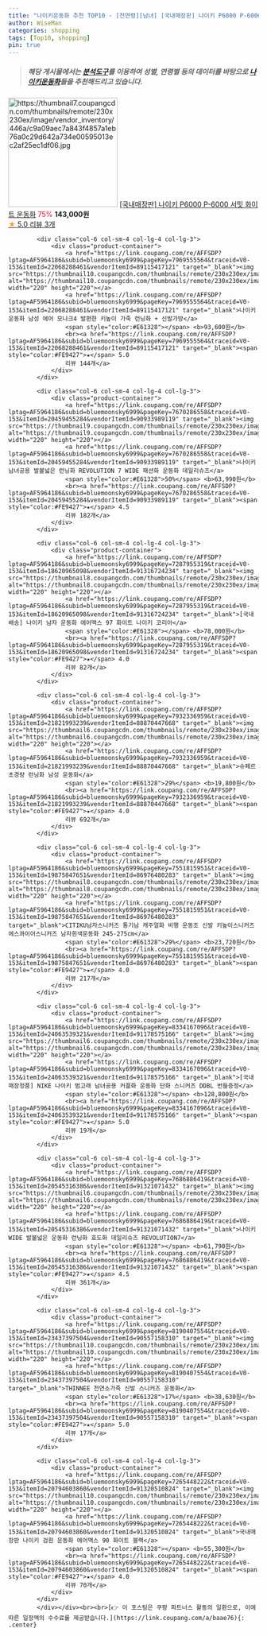 ```yaml
---
title: "나이키운동화 추천 TOP10 - [전연령][남녀] [국내매장판] 나이키 P6000 P-6000 서밋 화이트 운동화"
author: WiseMan
categories: shopping
tags: [Top10, shopping]
pin: true
---
```


> ##### 해당 게시물에서는 [**분석도구**](https://itemscout.io/)를 이용하여 **성별**, **연령별** 등의 데이터를 바탕으로 [**나이키운동화**](https://link.coupang.com/a/baae76)들을 추천해드리고 있습니다.
<div class="container"><div class="row">
            <div class="col-6 col-sm-4 col-lg-4 col-lg-3">
                <div class="product-container">
                    <a href="https://link.coupang.com/re/AFFSDP?lptag=AF5964186&subid=bluemoonsky6999&pageKey=8328739130&traceid=V0-153&itemId=24045132812&vendorItemId=91065235598" target="_blank"><img src="https://thumbnail7.coupangcdn.com/thumbnails/remote/230x230ex/image/vendor_inventory/446a/c9a09aec7a843f4857a1eb76a0c29d642a734e00595013ec2af25ec1df06.jpg" alt="https://thumbnail7.coupangcdn.com/thumbnails/remote/230x230ex/image/vendor_inventory/446a/c9a09aec7a843f4857a1eb76a0c29d642a734e00595013ec2af25ec1df06.jpg" width="220" height="220"></a>
                    <a href="https://link.coupang.com/re/AFFSDP?lptag=AF5964186&subid=bluemoonsky6999&pageKey=8328739130&traceid=V0-153&itemId=24045132812&vendorItemId=91065235598" target="_blank">[국내매장판] 나이키 P6000 P-6000 서밋 화이트 운동화</a>
                    <span style="color:#E61328">75%</span> <b>143,000원</b>
                    <br><a href="https://link.coupang.com/re/AFFSDP?lptag=AF5964186&subid=bluemoonsky6999&pageKey=8328739130&traceid=V0-153&itemId=24045132812&vendorItemId=91065235598" target="_blank"><span style="color:#FE9427">★</span> 5.0
                    리뷰 3개</a>
                </div>
            </div>
            
            <div class="col-6 col-sm-4 col-lg-4 col-lg-3">
                <div class="product-container">
                    <a href="https://link.coupang.com/re/AFFSDP?lptag=AF5964186&subid=bluemoonsky6999&pageKey=7969555564&traceid=V0-153&itemId=22068288461&vendorItemId=89115417121" target="_blank"><img src="https://thumbnail10.coupangcdn.com/thumbnails/remote/230x230ex/image/vendor_inventory/a893/cfbb93a91f2f799653d5c2dad11d70362425d63fc747972389e997ddf53d.jpg" alt="https://thumbnail10.coupangcdn.com/thumbnails/remote/230x230ex/image/vendor_inventory/a893/cfbb93a91f2f799653d5c2dad11d70362425d63fc747972389e997ddf53d.jpg" width="220" height="220"></a>
                    <a href="https://link.coupang.com/re/AFFSDP?lptag=AF5964186&subid=bluemoonsky6999&pageKey=7969555564&traceid=V0-153&itemId=22068288461&vendorItemId=89115417121" target="_blank">나이키 운동화 남성 에어 모나크4 발편한 키높이 가죽 런닝화 + 신발가방</a>
                    <span style="color:#E61328"></span> <b>93,600원</b>
                    <br><a href="https://link.coupang.com/re/AFFSDP?lptag=AF5964186&subid=bluemoonsky6999&pageKey=7969555564&traceid=V0-153&itemId=22068288461&vendorItemId=89115417121" target="_blank"><span style="color:#FE9427">★</span> 5.0
                    리뷰 144개</a>
                </div>
            </div>
            
            <div class="col-6 col-sm-4 col-lg-4 col-lg-3">
                <div class="product-container">
                    <a href="https://link.coupang.com/re/AFFSDP?lptag=AF5964186&subid=bluemoonsky6999&pageKey=7670286558&traceid=V0-153&itemId=20459455284&vendorItemId=90933989119" target="_blank"><img src="https://thumbnail9.coupangcdn.com/thumbnails/remote/230x230ex/image/vendor_inventory/9b2d/41594c5b84e8465ef852d98eccf8a4e0fe6682fbee0adaac65b4b9bdaa9a.jpg" alt="https://thumbnail9.coupangcdn.com/thumbnails/remote/230x230ex/image/vendor_inventory/9b2d/41594c5b84e8465ef852d98eccf8a4e0fe6682fbee0adaac65b4b9bdaa9a.jpg" width="220" height="220"></a>
                    <a href="https://link.coupang.com/re/AFFSDP?lptag=AF5964186&subid=bluemoonsky6999&pageKey=7670286558&traceid=V0-153&itemId=20459455284&vendorItemId=90933989119" target="_blank">나이키 남녀공용 발볼넓은 런닝화 REVOLUTION 7 WIDE 패션화 운동화 데일리슈즈</a>
                    <span style="color:#E61328">50%</span> <b>63,990원</b>
                    <br><a href="https://link.coupang.com/re/AFFSDP?lptag=AF5964186&subid=bluemoonsky6999&pageKey=7670286558&traceid=V0-153&itemId=20459455284&vendorItemId=90933989119" target="_blank"><span style="color:#FE9427">★</span> 4.5
                    리뷰 182개</a>
                </div>
            </div>
            
            <div class="col-6 col-sm-4 col-lg-4 col-lg-3">
                <div class="product-container">
                    <a href="https://link.coupang.com/re/AFFSDP?lptag=AF5964186&subid=bluemoonsky6999&pageKey=7287955319&traceid=V0-153&itemId=18620965098&vendorItemId=91316724234" target="_blank"><img src="https://thumbnail8.coupangcdn.com/thumbnails/remote/230x230ex/image/vendor_inventory/cfad/b88cc89eb0e2373d0558a0705102716116855a3c9a503b9bba0ac88f9dbd.jpg" alt="https://thumbnail8.coupangcdn.com/thumbnails/remote/230x230ex/image/vendor_inventory/cfad/b88cc89eb0e2373d0558a0705102716116855a3c9a503b9bba0ac88f9dbd.jpg" width="220" height="220"></a>
                    <a href="https://link.coupang.com/re/AFFSDP?lptag=AF5964186&subid=bluemoonsky6999&pageKey=7287955319&traceid=V0-153&itemId=18620965098&vendorItemId=91316724234" target="_blank">[국내배송] 나이키 남자 운동화 에어맥스 97 화이트 나이키 코리아</a>
                    <span style="color:#E61328"></span> <b>78,000원</b>
                    <br><a href="https://link.coupang.com/re/AFFSDP?lptag=AF5964186&subid=bluemoonsky6999&pageKey=7287955319&traceid=V0-153&itemId=18620965098&vendorItemId=91316724234" target="_blank"><span style="color:#FE9427">★</span> 4.0
                    리뷰 82개</a>
                </div>
            </div>
            
            <div class="col-6 col-sm-4 col-lg-4 col-lg-3">
                <div class="product-container">
                    <a href="https://link.coupang.com/re/AFFSDP?lptag=AF5964186&subid=bluemoonsky6999&pageKey=7932336959&traceid=V0-153&itemId=21821993239&vendorItemId=88870447668" target="_blank"><img src="https://thumbnail6.coupangcdn.com/thumbnails/remote/230x230ex/image/vendor_inventory/eb0f/76d2f0f6a3603d3305084eb564a2d0d25ed687574c4ac90a21a8fbce0557.png" alt="https://thumbnail6.coupangcdn.com/thumbnails/remote/230x230ex/image/vendor_inventory/eb0f/76d2f0f6a3603d3305084eb564a2d0d25ed687574c4ac90a21a8fbce0557.png" width="220" height="220"></a>
                    <a href="https://link.coupang.com/re/AFFSDP?lptag=AF5964186&subid=bluemoonsky6999&pageKey=7932336959&traceid=V0-153&itemId=21821993239&vendorItemId=88870447668" target="_blank">슈페르 초경량 런닝화 남성 운동화</a>
                    <span style="color:#E61328">29%</span> <b>19,800원</b>
                    <br><a href="https://link.coupang.com/re/AFFSDP?lptag=AF5964186&subid=bluemoonsky6999&pageKey=7932336959&traceid=V0-153&itemId=21821993239&vendorItemId=88870447668" target="_blank"><span style="color:#FE9427">★</span> 4.0
                    리뷰 692개</a>
                </div>
            </div>
            
            <div class="col-6 col-sm-4 col-lg-4 col-lg-3">
                <div class="product-container">
                    <a href="https://link.coupang.com/re/AFFSDP?lptag=AF5964186&subid=bluemoonsky6999&pageKey=7551815951&traceid=V0-153&itemId=19875847651&vendorItemId=86976480283" target="_blank"><img src="https://thumbnail8.coupangcdn.com/thumbnails/remote/230x230ex/image/vendor_inventory/ea2c/eb411bccc9d38c38065c967555927e658ef34ad268b1767f4892886e438f.jpg" alt="https://thumbnail8.coupangcdn.com/thumbnails/remote/230x230ex/image/vendor_inventory/ea2c/eb411bccc9d38c38065c967555927e658ef34ad268b1767f4892886e438f.jpg" width="220" height="220"></a>
                    <a href="https://link.coupang.com/re/AFFSDP?lptag=AF5964186&subid=bluemoonsky6999&pageKey=7551815951&traceid=V0-153&itemId=19875847651&vendorItemId=86976480283" target="_blank">CITIKU남자스니커즈 통기남 캐주얼화 비행 운동조 신발 키높이스니커즈 에스콰이어스니커즈 남자흰색운동화 245-275cm</a>
                    <span style="color:#E61328">29%</span> <b>23,720원</b>
                    <br><a href="https://link.coupang.com/re/AFFSDP?lptag=AF5964186&subid=bluemoonsky6999&pageKey=7551815951&traceid=V0-153&itemId=19875847651&vendorItemId=86976480283" target="_blank"><span style="color:#FE9427">★</span> 4.0
                    리뷰 217개</a>
                </div>
            </div>
            
            <div class="col-6 col-sm-4 col-lg-4 col-lg-3">
                <div class="product-container">
                    <a href="https://link.coupang.com/re/AFFSDP?lptag=AF5964186&subid=bluemoonsky6999&pageKey=8334167096&traceid=V0-153&itemId=24063539321&vendorItemId=91178575166" target="_blank"><img src="https://thumbnail6.coupangcdn.com/thumbnails/remote/230x230ex/image/vendor_inventory/5f09/1ef69ef454cc9fdee58f1d439438fec286f9ec397b60aa65110662276fb2.png" alt="https://thumbnail6.coupangcdn.com/thumbnails/remote/230x230ex/image/vendor_inventory/5f09/1ef69ef454cc9fdee58f1d439438fec286f9ec397b60aa65110662276fb2.png" width="220" height="220"></a>
                    <a href="https://link.coupang.com/re/AFFSDP?lptag=AF5964186&subid=bluemoonsky6999&pageKey=8334167096&traceid=V0-153&itemId=24063539321&vendorItemId=91178575166" target="_blank">[국내매장정품] NIKE 나이키 범고래 남녀공용 커플화 운동화 단화 스니커즈 DDBL 번들증정</a>
                    <span style="color:#E61328"></span> <b>128,800원</b>
                    <br><a href="https://link.coupang.com/re/AFFSDP?lptag=AF5964186&subid=bluemoonsky6999&pageKey=8334167096&traceid=V0-153&itemId=24063539321&vendorItemId=91178575166" target="_blank"><span style="color:#FE9427">★</span> 5.0
                    리뷰 19개</a>
                </div>
            </div>
            
            <div class="col-6 col-sm-4 col-lg-4 col-lg-3">
                <div class="product-container">
                    <a href="https://link.coupang.com/re/AFFSDP?lptag=AF5964186&subid=bluemoonsky6999&pageKey=7686886419&traceid=V0-153&itemId=20545316386&vendorItemId=91321071432" target="_blank"><img src="https://thumbnail6.coupangcdn.com/thumbnails/remote/230x230ex/image/vendor_inventory/1bd4/c028f4e559f813726ac65b172161b237990a5dfe41d3be82c3c3d68e57a7.jpg" alt="https://thumbnail6.coupangcdn.com/thumbnails/remote/230x230ex/image/vendor_inventory/1bd4/c028f4e559f813726ac65b172161b237990a5dfe41d3be82c3c3d68e57a7.jpg" width="220" height="220"></a>
                    <a href="https://link.coupang.com/re/AFFSDP?lptag=AF5964186&subid=bluemoonsky6999&pageKey=7686886419&traceid=V0-153&itemId=20545316386&vendorItemId=91321071432" target="_blank">나이키 WIDE 발볼넓은 운동화 런닝화 효도화 데일리슈즈 REVOLUTION7</a>
                    <span style="color:#E61328"></span> <b>61,790원</b>
                    <br><a href="https://link.coupang.com/re/AFFSDP?lptag=AF5964186&subid=bluemoonsky6999&pageKey=7686886419&traceid=V0-153&itemId=20545316386&vendorItemId=91321071432" target="_blank"><span style="color:#FE9427">★</span> 4.5
                    리뷰 361개</a>
                </div>
            </div>
            
            <div class="col-6 col-sm-4 col-lg-4 col-lg-3">
                <div class="product-container">
                    <a href="https://link.coupang.com/re/AFFSDP?lptag=AF5964186&subid=bluemoonsky6999&pageKey=8190407554&traceid=V0-153&itemId=23437397504&vendorItemId=90557158310" target="_blank"><img src="https://thumbnail10.coupangcdn.com/thumbnails/remote/230x230ex/image/vendor_inventory/9eac/b61c54381032272489d057cd720b27c4df519a634d66ba8cb11137abfafb.jpg" alt="https://thumbnail10.coupangcdn.com/thumbnails/remote/230x230ex/image/vendor_inventory/9eac/b61c54381032272489d057cd720b27c4df519a634d66ba8cb11137abfafb.jpg" width="220" height="220"></a>
                    <a href="https://link.coupang.com/re/AFFSDP?lptag=AF5964186&subid=bluemoonsky6999&pageKey=8190407554&traceid=V0-153&itemId=23437397504&vendorItemId=90557158310" target="_blank">THINNEE 천연소가죽 신발 스니커즈 운동화</a>
                    <span style="color:#E61328">17%</span> <b>38,630원</b>
                    <br><a href="https://link.coupang.com/re/AFFSDP?lptag=AF5964186&subid=bluemoonsky6999&pageKey=8190407554&traceid=V0-153&itemId=23437397504&vendorItemId=90557158310" target="_blank"><span style="color:#FE9427">★</span> 5.0
                    리뷰 17개</a>
                </div>
            </div>
            
            <div class="col-6 col-sm-4 col-lg-4 col-lg-3">
                <div class="product-container">
                    <a href="https://link.coupang.com/re/AFFSDP?lptag=AF5964186&subid=bluemoonsky6999&pageKey=7265448222&traceid=V0-153&itemId=20794603860&vendorItemId=91320510824" target="_blank"><img src="https://thumbnail10.coupangcdn.com/thumbnails/remote/230x230ex/image/vendor_inventory/4a95/e2ccf12e9b40b5645a73641d2c572b79364b1b08c94149a20984a4fc5183.jpg" alt="https://thumbnail10.coupangcdn.com/thumbnails/remote/230x230ex/image/vendor_inventory/4a95/e2ccf12e9b40b5645a73641d2c572b79364b1b08c94149a20984a4fc5183.jpg" width="220" height="220"></a>
                    <a href="https://link.coupang.com/re/AFFSDP?lptag=AF5964186&subid=bluemoonsky6999&pageKey=7265448222&traceid=V0-153&itemId=20794603860&vendorItemId=91320510824" target="_blank">국내매장판 나이키 검흰 운동화 에어맥스 90 화이트 블랙</a>
                    <span style="color:#E61328"></span> <b>55,300원</b>
                    <br><a href="https://link.coupang.com/re/AFFSDP?lptag=AF5964186&subid=bluemoonsky6999&pageKey=7265448222&traceid=V0-153&itemId=20794603860&vendorItemId=91320510824" target="_blank"><span style="color:#FE9427">★</span> 4.0
                    리뷰 70개</a>
                </div>
            </div>
            </div></div><br><br>[👉 이 포스팅은 쿠팡 파트너스 활동의 일환으로, 이에 따른 일정액의 수수료를 제공받습니다.](https://link.coupang.com/a/baae76){: .center}